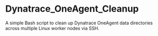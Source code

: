 # Dynatrace_OneAgent_Cleanup
A simple Bash script to clean up Dynatrace OneAgent data directories across multiple Linux worker nodes via SSH.
